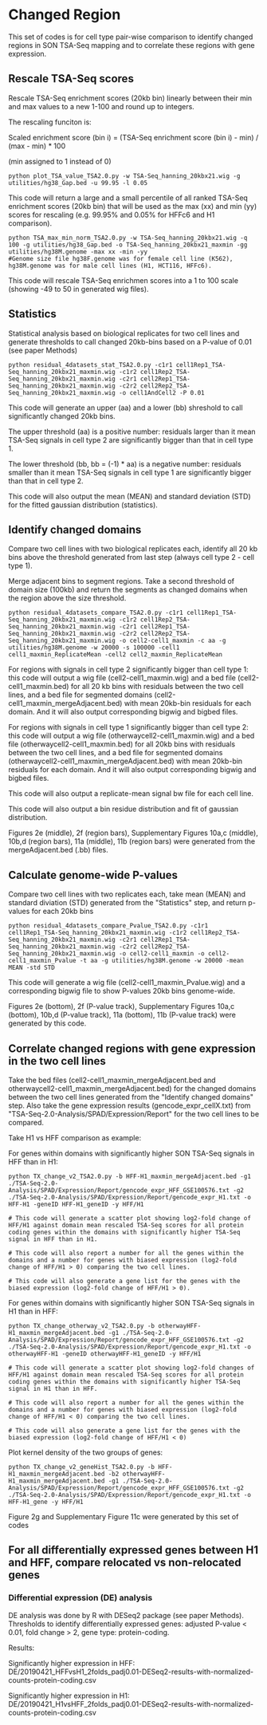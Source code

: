 # Changed Region
This set of codes is for cell type pair-wise comparison to identify changed regions in SON TSA-Seq mapping and to correlate these regions with gene expression.

## Rescale TSA-Seq scores
Rescale TSA-Seq enrichment scores (20kb bin) linearly between their min and max values to a new 1-100 and round up to integers. 

The rescaling funciton is:

Scaled enrichment score (bin i) = (TSA-Seq enrichment score (bin i) - min) / (max - min) * 100

(min assigned to 1 instead of 0)

```shell
python plot_TSA_value_TSA2.0.py -w TSA-Seq_hanning_20kbx21.wig -g utilities/hg38_Gap.bed -u 99.95 -l 0.05
```
This code will return a large and a small percentile of all ranked TSA-Seq enrichment scores (20kb bin) that will be used as the max (xx) and min (yy) scores for rescaling (e.g. 99.95% and 0.05% for HFFc6 and H1 comparison).

```shell
python TSA_max_min_norm_TSA2.0.py -w TSA-Seq_hanning_20kbx21.wig -q 100 -g utilities/hg38_Gap.bed -o TSA-Seq_hanning_20kbx21_maxmin -gg utilities/hg38M.genome -max xx -min -yy
#Genome size file hg38F.genome was for female cell line (K562), hg38M.genome was for male cell lines (H1, HCT116, HFFc6).
```
This code will rescale TSA-Seq enrichmen scores into a 1 to 100 scale (showing -49 to 50 in generated wig files).

## Statistics
Statistical analysis based on biological replicates for two cell lines and generate thresholds to call changed 20kb-bins based on a P-value of 0.01 (see paper Methods)

```shell
python residual_4datasets_stat_TSA2.0.py -c1r1 cell1Rep1_TSA-Seq_hanning_20kbx21_maxmin.wig -c1r2 cell1Rep2_TSA-Seq_hanning_20kbx21_maxmin.wig -c2r1 cell2Rep1_TSA-Seq_hanning_20kbx21_maxmin.wig -c2r2 cell2Rep2_TSA-Seq_hanning_20kbx21_maxmin.wig -o cell1AndCell2 -P 0.01
```
This code will generate an upper (aa) and a lower (bb) shreshold to call significantly changed 20kb bins. 

The upper threshold (aa) is a positive number: residuals larger than it mean TSA-Seq signals in cell type 2 are significantly bigger than that in cell type 1.

The lower threshold (bb, bb = (-1) * aa) is a negative number: residuals smaller than it mean TSA-Seq signals in cell type 1 are significantly bigger than that in cell type 2.

This code will also output the mean (MEAN) and standard deviation (STD) for the fitted gaussian distribution (statistics). 

## Identify changed domains
Compare two cell lines with two biological replicates each, identify all 20 kb bins above the threshold generated from last step (always cell type 2 - cell type 1).

Merge adjacent bins to segment regions. Take a second threshold of domain size (100kb) and return the segments as changed domains when the region above the size threshold.

```shell
python residual_4datasets_compare_TSA2.0.py -c1r1 cell1Rep1_TSA-Seq_hanning_20kbx21_maxmin.wig -c1r2 cell1Rep2_TSA-Seq_hanning_20kbx21_maxmin.wig -c2r1 cell2Rep1_TSA-Seq_hanning_20kbx21_maxmin.wig -c2r2 cell2Rep2_TSA-Seq_hanning_20kbx21_maxmin.wig -o cell2-cell1_maxmin -c aa -g utilities/hg38M.genome -w 20000 -s 100000 -cell1 cell1_maxmin_ReplicateMean -cell2 cell2_maxmin_ReplicateMean
```

For regions with signals in cell type 2 significantly bigger than cell type 1: this code will output a wig file (cell2-cell1_maxmin.wig) and a bed file (cell2-cell1_maxmin.bed) for all 20 kb bins with residuals between the two cell lines, and a bed file for segmented domains (cell2-cell1_maxmin_mergeAdjacent.bed) with mean 20kb-bin residuals for each domain. And it will also output corresponding bigwig and bigbed files.


For regions with signals in cell type 1 significantly bigger than cell type 2: this code will output a wig file (otherwaycell2-cell1_maxmin.wig) and a bed file (otherwaycell2-cell1_maxmin.bed) for all 20kb bins with residuals between the two cell lines, and a bed file for segmented domains (otherwaycell2-cell1_maxmin_mergeAdjacent.bed) with mean 20kb-bin residuals for each domain. And it will also output corresponding bigwig and bigbed files.

This code will also output a replicate-mean signal bw file for each cell line.

This code will also output a bin residue distribution and fit of gaussian distribution.

Figures 2e (middle), 2f (region bars), Supplementary Figures 10a,c (middle), 10b,d (region bars), 11a (middle), 11b (region bars) were generated from the mergeAdjacent.bed (.bb) files.

## Calculate genome-wide P-values
Compare two cell lines with two replicates each, take mean (MEAN) and standard diviation (STD) generated from the "Statistics" step, and return p-values for each 20kb bins


```shell
python residual_4datasets_compare_Pvalue_TSA2.0.py -c1r1 cell1Rep1_TSA-Seq_hanning_20kbx21_maxmin.wig -c1r2 cell1Rep2_TSA-Seq_hanning_20kbx21_maxmin.wig -c2r1 cell2Rep1_TSA-Seq_hanning_20kbx21_maxmin.wig -c2r2 cell2Rep2_TSA-Seq_hanning_20kbx21_maxmin.wig -o cell2-cell1_maxmin -o cell2-cell1_maxmin_Pvalue -t aa -g utilities/hg38M.genome -w 20000 -mean MEAN -std STD
```

This code will generate a wig file (cell2-cell1_maxmin_Pvalue.wig) and a corresponding bigwig file to show P-values 20kb bins genome-wide.

Figures 2e (bottom), 2f (P-value track), Supplementary Figures 10a,c (bottom), 10b,d (P-value track), 11a (bottom), 11b (P-value track) were generated by this code.

## Correlate changed regions with gene expression in the two cell lines

Take the bed files (cell2-cell1_maxmin_mergeAdjacent.bed and otherwaycell2-cell1_maxmin_mergeAdjacent.bed) for the changed domains between the two cell lines generated from the "Identify changed domains" step. Also take the gene expression results (gencode_expr_cellX.txt) from "TSA-Seq-2.0-Analysis/SPAD/Expression/Report" for the two cell lines to be compared.

Take H1 vs HFF comparison as example:


For genes within domains with significantly higher SON TSA-Seq signals in HFF than in H1:

```shell
python TX_change_v2_TSA2.0.py -b HFF-H1_maxmin_mergeAdjacent.bed -g1 ./TSA-Seq-2.0-Analysis/SPAD/Expression/Report/gencode_expr_HFF_GSE100576.txt -g2 ./TSA-Seq-2.0-Analysis/SPAD/Expression/Report/gencode_expr_H1.txt -o HFF-H1 -geneID HFF-H1_geneID -y HFF/H1

# This code will generate a scatter plot showing log2-fold change of HFF/H1 against domain mean rescaled TSA-Seq scores for all protein coding genes within the domains with significantly higher TSA-Seq signal in HFF than in H1.

# This code will also report a number for all the genes within the domains and a number for genes with biased expression (log2-fold change of HFF/H1 > 0) comparing the two cell lines.

# This code will also generate a gene list for the genes with the biased expression (log2-fold change of HFF/H1 > 0).
```


For genes within domains with significantly higher SON TSA-Seq signals in H1 than in HFF:

```shell
python TX_change_otherway_v2_TSA2.0.py -b otherwayHFF-H1_maxmin_mergeAdjacent.bed -g1 ./TSA-Seq-2.0-Analysis/SPAD/Expression/Report/gencode_expr_HFF_GSE100576.txt -g2 ./TSA-Seq-2.0-Analysis/SPAD/Expression/Report/gencode_expr_H1.txt -o otherwayHFF-H1 -geneID otherwayHFF-H1_geneID -y HFF/H1

# This code will generate a scatter plot showing log2-fold changes of HFF/H1 against domain mean rescaled TSA-Seq scores for all protein coding genes within the domains with significantly higher TSA-Seq signal in H1 than in HFF.

# This code will also report a number for all the genes within the domains and a number for genes with biased expression (log2-fold change of HFF/H1 < 0) comparing the two cell lines.

# This code will also generate a gene list for the genes with the biased expression (log2-fold change of HFF/H1 < 0)
```


Plot kernel density of the two groups of genes:

```shell
python TX_change_v2_geneHist_TSA2.0.py -b HFF-H1_maxmin_mergeAdjacent.bed -b2 otherwayHFF-H1_maxmin_mergeAdjacent.bed -g1 ./TSA-Seq-2.0-Analysis/SPAD/Expression/Report/gencode_expr_HFF_GSE100576.txt -g2 ./TSA-Seq-2.0-Analysis/SPAD/Expression/Report/gencode_expr_H1.txt -o HFF-H1_gene -y HFF/H1
```

Figure 2g and Supplementary Figure 11c were generated by this set of codes


## For all differentially expressed genes between H1 and HFF, compare relocated vs non-relocated genes

### Differential expression (DE) analysis
DE analysis was done by R with DESeq2 package (see paper Methods). Thresholds to identify differentially expressed genes: adjusted P-value < 0.01, fold change > 2, gene type: protein-coding.

Results: 

Significantly higher expression in HFF: DE/20190421_HFFvsH1_2folds_padj0.01-DESeq2-results-with-normalized-counts-protein-coding.csv

Significantly higher expression in H1: DE/20190421_H1vsHFF_2folds_padj0.01-DESeq2-results-with-normalized-counts-protein-coding.csv
